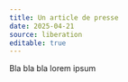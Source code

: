 ```yaml
---
title: Un article de presse
date: 2025-04-21
source: liberation
editable: true
---
```

Bla bla bla lorem ipsum
